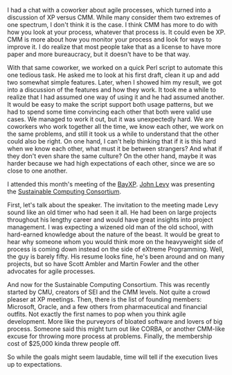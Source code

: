 I had a chat with a coworker about agile processes, which turned into a
discussion of XP versus CMM.  While many consider them two extremes of one
spectrum, I don't think it is the case.  I think CMM has more to do with how
you look at your process, whatever that process is.  It could even be XP.  CMM
is more about how you monitor your process and look for ways to improve it.  I
do realize that most people take that as a license to have more paper and more
bureaucracy, but it doesn't have to be that way.

With that same coworker, we worked on a quick Perl script to automate this
one tedious task.  He asked me to look at his first draft, clean it up and
add two somewhat simple features.  Later, when I showed him my result, we got
into a discussion of the features and how they work.  It took me a while to
realize that I had assumed one way of using it and he had assumed another.  It
would be easy to make the script support both usage patterns, but we had to
spend some time convincing each other that both were valid use cases.  We
managed to work it out, but it was unexpectedly hard.  We are coworkers who
work together all the time, we know each other, we work on the same problems,
and still it took us a while to understand that the other could also be right.
On one hand, I can't help thinking that if it is this hard when we know each
other, what must it be between strangers?  And what if they don't even share
the same culture?  On the other hand, maybe it was harder because we had high
expectations of each other, since we are so close to one another.

I attended this month's meeting of the [BayXP](http://www.jera.com/bayxp/).
[John Levy](http://www.johnlevyconsulting.com/) was presenting the
[Sustainable Computing Consortium](http://www.sustainablecomputing.org/).

First, let's talk about the speaker.  The invitation to the meeting made
Levy sound like an old timer who had seen it all.  He had been on large
projects throughout his lengthy career and would have great insights into
project management.  I was expecting a wizened old man of the old school, with
hard-earned knowledge about the nature of the beast.  It would be great to hear
why someone whom you would think more on the heavyweight side of process is
coming down instead on the side of eXtreme Programming.  Well, the guy is
barely fifty.  His resume looks fine, he's been around and on many projects,
but so have Scott Ambler and Martin Fowler and the other advocates for agile
processes.

And now for the Sustainable Computing Consortium.  This was recently started
by CMU, creators of SEI and the CMM levels.  Not quite a crowd pleaser at XP
meetings.  Then, there is the list of founding members: Microsoft, Oracle, and
a few others from pharmaceutical and financial outfits.  Not exactly the first
names to pop when you think agile development.  More like the purveyors of
bloated software and lovers of big process.  Someone said this might turn out
like CORBA, or another CMM-like excuse for throwing more process at problems.
Finally, the membership cost of $25,000 kinda threw people off.

So while the goals might seem laudable, time will tell if the execution
lives up to expectations.
